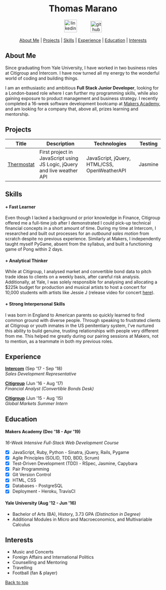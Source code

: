 <a name='user-content-top'><h1 align='center'> Thomas Marano </h1></a>

<p align="center">
  <a href="https://www.linkedin.com/in/thomas-marano-632811138/?originalSubdomain=uk">
  <img src="https://www.iconfinder.com/data/icons/free-social-icons/67/linkedin_circle_color-512.png" alt="linkedin" hspace="20" height="41" width="41"></a>
  <a href="https://github.com/thomasmarano">
  <img src="https://cdn0.iconfinder.com/data/icons/octicons/1024/mark-github-512.png" alt="github" hspace="20" height="37" width="37"></a>
</p>

<div align='center'>

  [About Me](#About-Me) | [Projects](#projects) | [Skills](#skills) | [Experience](#experience) | [Education](#education) | [Interests](#interests)

</div>

  ## About Me

  Since graduating from Yale University, I have worked in two business roles at Citigroup and Intercom. I have now turned all my energy to the wonderful world of coding and building things.

  I am an enthusiastic and ambitious **Full Stack Junior Developer**, looking for a London-based role where I can further my programming skills, while also gaining exposure to product management and business strategy. I recently completed a 16-week software development bootcamp at [Makers Academy](https://makers.tech/), and am looking for a company that, above all, prizes learning and mentorship.

  ## Projects

  Title | Description | Technologies | Testing
  --- | --- | --- | ---
  [Thermostat](https://github.com/thomasmarano/thermostatJS) | First project in JavaScript using JS Logic, jQuery and live weather API | JavaScript, jQuery, HTML/CSS, OpenWeatherAPI | Jasmine |

  <!-- Pong | 2 | PyGame | PyTest
  Oyster Card | 2 | Ruby | 4
  Brexit News Aggregator | 2 | JavaScript | 4 -->

  ## Skills

  #### + Fast Learner

  Even though I lacked a background or prior knowledge in Finance, Citigroup offered me a full-time job after I demonstrated I could pick-up technical financial concepts in a short amount of time. During my time at Intercom, I researched and built out processes for an *outbound sales motion* from scratch despite no previous experience. Similarly at Makers, I independently taught myself PyGame, absent from the syllabus, and built a functioning game of Pong within 2 days.

  #### + Analytical Thinker

  While at Citigroup, I analysed market and convertible bond data to pitch trade ideas to clients on a weekly basis, after careful risk analysis. Additionally, at Yale, I was solely responsible for analysing and allocating a $225k budget for production and musical artists to host a concert for 10,000 students with artists like Jessie J (release video for concert [here](https://www.youtube.com/watch?v=17iBpTIbjF8)).

  #### + Strong Interpersonal Skills

  I was born in England to American parents so quickly learned to find common ground with diverse people. Through speaking to frustrated clients at Citigroup or youth inmates in the US penitentiary system, I've nurtured this ability to build genuine, trusting relationships with people very different from me. This helped me greatly during our pairing sessions at Makers, not to mention, as a teammate in both my previous roles.


  ## Experience

  **[Intercom](https://www.intercom.com)** (Sep '17 - Sep '18)  
  *Sales Development Representative*

  **[Citigroup](https://www.citigroup.com/citi)** (Jun '16 - Aug '17)  
  *Financial Analyst (Convertible Bonds Desk)*

  **[Citigroup](https://www.citigroup.com/citi)** (Jun '15 - Aug '15)  
  *Global Markets Summer Intern*

  ## Education

  #### Makers Academy (Dec '18 - Apr '19)

  *16-Week Intensive Full-Stack Web Development Course*

  - [x] JavaScript, Ruby, Python - Sinatra, jQuery, Rails, Pygame
  - [x] Agile Principles (SOLID, TDD, BDD, Scrum)
  - [x] Test-Driven Development (TDD) - RSpec, Jasmine, Capybara
  - [x] Pair Programming
  - [x] Git Version Control
  - [x] HTML, CSS
  - [x] Databases - PostgreSQL
  - [x] Deployment - Heroku, TravisCI

  #### Yale University (Aug '12 - Jun '16)

  + Bachelor of Arts (BA), History, 3.73 GPA *(Distinction in Degree)*
  + Additional Modules in Micro and Macroeconomics, and Multivariable Calculus

  ## Interests

  - Music and Concerts
  - Foreign Affairs and International Politics
  - Counselling and Mentoring
  - Travelling
  - Football (fan & player)

  [Back to top](#user-content-top)
